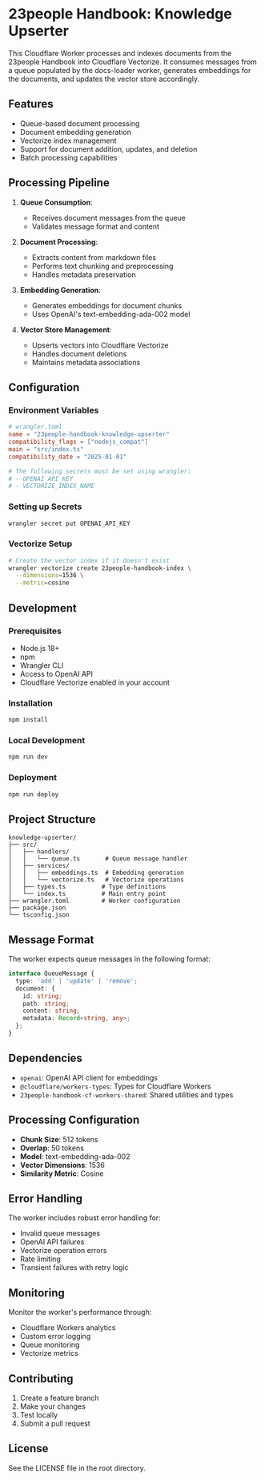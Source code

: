 # 23people Handbook: Knowledge Upserter

This Cloudflare Worker processes and indexes documents from the 23people Handbook into Cloudflare Vectorize. It consumes messages from a queue populated by the docs-loader worker, generates embeddings for the documents, and updates the vector store accordingly.

## Features

- Queue-based document processing
- Document embedding generation
- Vectorize index management
- Support for document addition, updates, and deletion
- Batch processing capabilities

## Processing Pipeline

1. **Queue Consumption**:
   - Receives document messages from the queue
   - Validates message format and content

2. **Document Processing**:
   - Extracts content from markdown files
   - Performs text chunking and preprocessing
   - Handles metadata preservation

3. **Embedding Generation**:
   - Generates embeddings for document chunks
   - Uses OpenAI's text-embedding-ada-002 model

4. **Vector Store Management**:
   - Upserts vectors into Cloudflare Vectorize
   - Handles document deletions
   - Maintains metadata associations

## Configuration

### Environment Variables

```toml
# wrangler.toml
name = "23people-handbook-knowledge-upserter"
compatibility_flags = ["nodejs_compat"]
main = "src/index.ts"
compatibility_date = "2025-01-01"

# The following secrets must be set using wrangler:
# - OPENAI_API_KEY
# - VECTORIZE_INDEX_NAME
```

### Setting up Secrets

```bash
wrangler secret put OPENAI_API_KEY
```

### Vectorize Setup

```bash
# Create the vector index if it doesn't exist
wrangler vectorize create 23people-handbook-index \
  --dimensions=1536 \
  --metric=cosine
```

## Development

### Prerequisites

- Node.js 18+
- npm
- Wrangler CLI
- Access to OpenAI API
- Cloudflare Vectorize enabled in your account

### Installation

```bash
npm install
```

### Local Development

```bash
npm run dev
```

### Deployment

```bash
npm run deploy
```

## Project Structure

```
knowledge-upserter/
├── src/
│   ├── handlers/
│   │   └── queue.ts       # Queue message handler
│   ├── services/
│   │   ├── embeddings.ts  # Embedding generation
│   │   └── vectorize.ts   # Vectorize operations
│   ├── types.ts          # Type definitions
│   └── index.ts          # Main entry point
├── wrangler.toml         # Worker configuration
├── package.json
└── tsconfig.json
```

## Message Format

The worker expects queue messages in the following format:

```typescript
interface QueueMessage {
  type: 'add' | 'update' | 'remove';
  document: {
    id: string;
    path: string;
    content: string;
    metadata: Record<string, any>;
  };
}
```

## Dependencies

- `openai`: OpenAI API client for embeddings
- `@cloudflare/workers-types`: Types for Cloudflare Workers
- `23people-handbook-cf-workers-shared`: Shared utilities and types

## Processing Configuration

- **Chunk Size**: 512 tokens
- **Overlap**: 50 tokens
- **Model**: text-embedding-ada-002
- **Vector Dimensions**: 1536
- **Similarity Metric**: Cosine

## Error Handling

The worker includes robust error handling for:

- Invalid queue messages
- OpenAI API failures
- Vectorize operation errors
- Rate limiting
- Transient failures with retry logic

## Monitoring

Monitor the worker's performance through:

- Cloudflare Workers analytics
- Custom error logging
- Queue monitoring
- Vectorize metrics

## Contributing

1. Create a feature branch
2. Make your changes
3. Test locally
4. Submit a pull request

## License

See the LICENSE file in the root directory.
